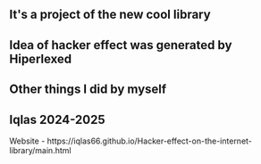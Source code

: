 <h2>It's a project of the new cool library</h2>
<h2>Idea of hacker effect was generated by Hiperlexed</h2>
<h2>Other things I did by myself </h2>
<h2>Iqlas 2024-2025 </h2>
Website - https://iqlas66.github.io/Hacker-effect-on-the-internet-library/main.html
